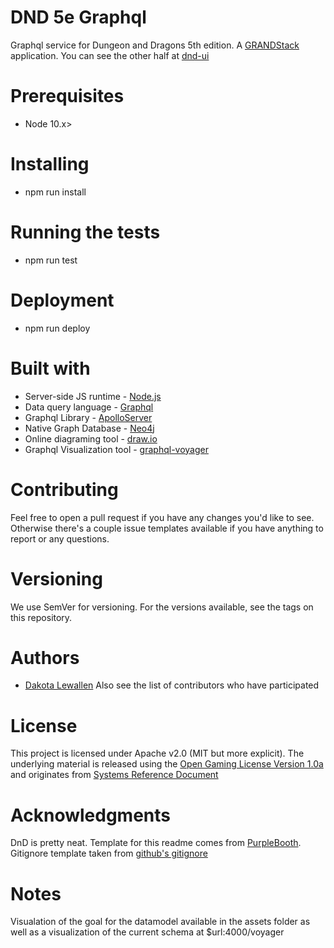 # DND 5e Graphql

Graphql service for Dungeon and Dragons 5th edition. A [GRANDStack](https://grandstack.io/) application. You can see the other half at [dnd-ui](https://github.com/IamFlowZ/dnd-ui)

# Prerequisites

- Node 10.x>

# Installing

- npm run install

# Running the tests

- npm run test

# Deployment

- npm run deploy

# Built with

- Server-side JS runtime - [Node.js](https://nodejs.org/en/)
- Data query language - [Graphql](https://graphql.org)
- Graphql Library - [ApolloServer](https://www.apollographql.com)
- Native Graph Database - [Neo4j](https://neo4j.com/developer/javascript/)
- Online diagraming tool - [draw.io](https://draw.io)
- Graphql Visualization tool - [graphql-voyager](https://github.com/APIs-guru/graphql-voyager)

# Contributing

Feel free to open a pull request if you have any changes you'd like to see. Otherwise there's a couple issue templates available if you have anything to report or any questions.

# Versioning

We use SemVer for versioning. For the versions available, see the tags on this repository.

# Authors

- [Dakota Lewallen](https://github.com/IamFlowZ)
  Also see the list of contributors who have participated

# License

This project is licensed under Apache v2.0 (MIT but more explicit). The underlying material
is released using the [Open Gaming License Version 1.0a](https://www.wizards.com/default.asp?x=d20/oglfaq/20040123f) and originates from [Systems Reference Document](https://media.wizards.com/2016/downloads/DND/SRD-OGL_V5.1.pdf)

# Acknowledgments

DnD is pretty neat. Template for this readme comes from [PurpleBooth](https://gist.github.com/PurpleBooth/109311bb0361f32d87a2). Gitignore template taken from [github's gitignore](https://github.com/github/gitignore)

# Notes

Visualation of the goal for the datamodel available in the assets folder as well as a visualization of the current schema at \$url:4000/voyager
